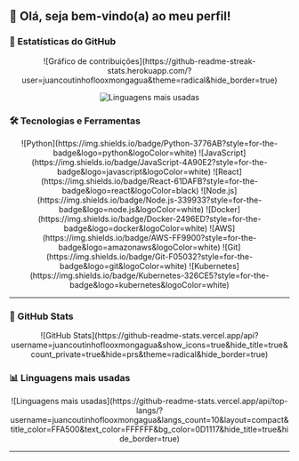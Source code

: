 ## 👋 Olá, seja bem-vindo(a) ao meu perfil!

### 🚀 Estatísticas do GitHub
<div align="center">
  <!-- Gráfico de contribuições -->
  ![Gráfico de contribuições](https://github-readme-streak-stats.herokuapp.com/?user=juancoutinhoflooxmongagua&theme=radical&hide_border=true)

  <!-- Linguagens mais usadas -->
  ![Linguagens mais usadas](https://github-readme-stats.vercel.app/api/top-langs/?username=juancoutinhoflooxmongagua&langs_count=10&layout=compact&title_color=FFA500&text_color=FFFFFF&bg_color=0D1117&hide_title=true&hide_border=true)
</div>

### 🛠 Tecnologias e Ferramentas

<div align="center">
  <!-- Ícones de Tecnologias -->
  ![Python](https://img.shields.io/badge/Python-3776AB?style=for-the-badge&logo=python&logoColor=white)
  ![JavaScript](https://img.shields.io/badge/JavaScript-4A90E2?style=for-the-badge&logo=javascript&logoColor=white)
  ![React](https://img.shields.io/badge/React-61DAFB?style=for-the-badge&logo=react&logoColor=black)
  ![Node.js](https://img.shields.io/badge/Node.js-339933?style=for-the-badge&logo=node.js&logoColor=white)
  ![Docker](https://img.shields.io/badge/Docker-2496ED?style=for-the-badge&logo=docker&logoColor=white)
  ![AWS](https://img.shields.io/badge/AWS-FF9900?style=for-the-badge&logo=amazonaws&logoColor=white)
  ![Git](https://img.shields.io/badge/Git-F05032?style=for-the-badge&logo=git&logoColor=white)
  ![Kubernetes](https://img.shields.io/badge/Kubernetes-326CE5?style=for-the-badge&logo=kubernetes&logoColor=white)
</div>

---

### 🔧 GitHub Stats

<!-- GitHub Stats -->
<div align="center">
  ![GitHub Stats](https://github-readme-stats.vercel.app/api?username=juancoutinhoflooxmongagua&show_icons=true&hide_title=true&count_private=true&hide=prs&theme=radical&hide_border=true)
</div>

### 📊 Linguagens mais usadas

<!-- Linguagens mais usadas -->
<div align="center">
  ![Linguagens mais usadas](https://github-readme-stats.vercel.app/api/top-langs/?username=juancoutinhoflooxmongagua&langs_count=10&layout=compact&title_color=FFA500&text_color=FFFFFF&bg_color=0D1117&hide_title=true&hide_border=true)
</div>

---
